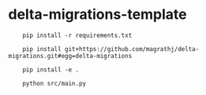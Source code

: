 # delta-migrations-template


```
    pip install -r requirements.txt 
```

```
    pip install git+https://github.com/magrathj/delta-migrations.git#egg=delta-migrations
```


```
    pip install -e .
```


```
    python src/main.py
```